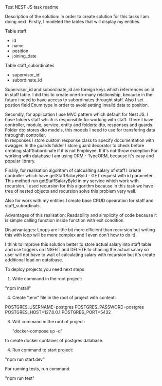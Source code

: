 Test NEST JS task readme

Description of the solution:
In order to create solution for this tasks I am doing next:
Firstly, I modeled the tables that will display my entities.

Table
staff 
  - id
  - name
  - position
  - joining_date

Table 
staff_subordinates
  - supervisor_id
  - subordinate_id

Supervisor_id and subordinate_id are foreign keys which referrences on id in staff table. I did this to create one-to-many relationship, 
because in the future i need to have access to subordinates throught staff. Also I set postion field Enum type in order to avoid setting invalid data to position. 

Secondly, for application I use MVC pattern which default for Nest JS. 
I have folders staff which is responsible for working with staff. There I have controller, module, service, entity and folders: dto, responses and guards.
Folder dto stores dto models, this models I need to use for transfering data throughth controller.  
In responses I store custom response class to specify documentation with swagger.
In the guards folder I store guard decorator to check before creating staffSubordinate if it is not Employee. If it's not throw exception
For working with database I am using ORM - TypeORM, because it's easy and popular library.

Finally, for realisation algorithm of calcualting salary of staff I create controller which have getStaffSalaryById - GET request with id parameter.
This method run getStaffSalaryById in my service which work with recursion. I used recursion for this algorithm because in this task we have tree of nested objects 
and recursion solve this problem very well.

Also for work with my entities I create base CRUD opearation for staff and staff_subordinats.

Advantages of this realisation:
Readability and simplicity of code because it is simple calling function inside function with exit condition.

Disadvantages:
Loops are little bit more efficient than recursion but writing this with loop will be more complex and I even don't how to do it).

I think to improve this solution better to store actual salary into staff table and use triggers on INSERT and DELETE to chaning the actual salary so user will not have to wait
of calculating salary with recursion but it's create additional load on datatbase.


To deploy projects you need next steps:

1. Write command in the root project:

  "npm install"

4. Create ".env" file in the root of project with content:

POSTGRES_USERNAME=postgres
POSTGRES_PASSWORD=postgres
POSTGRES_HOST=127.0.0.1
POSTGRES_PORT=5432

3. Writ command in the root of project:

   "docker-compose up -d"

to create docker container of postgres database.

4. Run command to start project:

  "npm run start:dev"

For running tests, run command:

  "npm run test"
